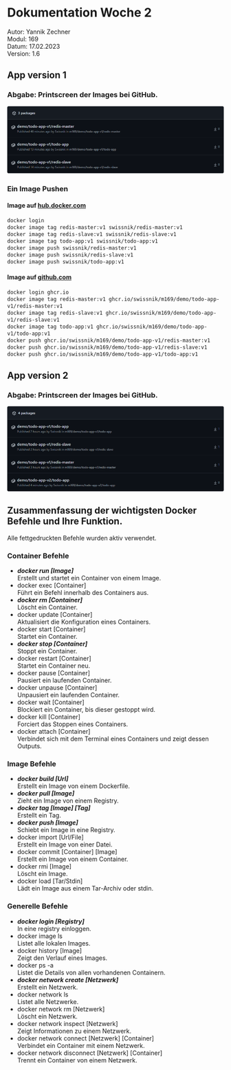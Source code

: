 # Dokumentation Woche 2
Autor: Yannik Zechner\
Modul: 169\
Datum: 17.02.2023\
Version: 1.6

## App version 1
### Abgabe: Printscreen der Images bei GitHub.
![](images/screenshot-todo-app-v1.png)

### Ein Image Pushen
#### Image auf [hub.docker.com](https://hub.docker.com)
    docker login
    docker image tag redis-master:v1 swissnik/redis-master:v1
    docker image tag redis-slave:v1 swissnik/redis-slave:v1
    docker image tag todo-app:v1 swissnik/todo-app:v1
    docker image push swissnik/redis-master:v1
    docker image push swissnik/redis-slave:v1
    docker image push swissnik/todo-app:v1

#### Image auf [github.com](https://github.com)
    docker login ghcr.io
    docker image tag redis-master:v1 ghcr.io/swissnik/m169/demo/todo-app-v1/redis-master:v1
    docker image tag redis-slave:v1 ghcr.io/swissnik/m169/demo/todo-app-v1/redis-slave:v1
    docker image tag todo-app:v1 ghcr.io/swissnik/m169/demo/todo-app-v1/todo-app:v1
    docker push ghcr.io/swissnik/m169/demo/todo-app-v1/redis-master:v1
    docker push ghcr.io/swissnik/m169/demo/todo-app-v1/redis-slave:v1
    docker push ghcr.io/swissnik/m169/demo/todo-app-v1/todo-app:v1

## App version 2
### Abgabe: Printscreen der Images bei GitHub.
![](images/screenshot-todo-app-v2.png)

## Zusammenfassung der wichtigsten Docker Befehle und Ihre Funktion.
Alle fettgedruckten Befehle wurden aktiv verwendet.
### Container Befehle
- ***docker run [Image]***\
Erstellt und startet ein Container von einem Image.
- docker exec [Container]\
Führt ein Befehl innerhalb des Containers aus.
- ***docker rm [Container]***\
Löscht ein Container.
- docker update [Container]\
Aktualisiert die Konfiguration eines Containers.
- docker start [Container]\
Startet ein Container.
- ***docker stop [Container]***\
Stoppt ein Container.
- docker restart [Container]\
Startet ein Container neu.
- docker pause [Container]\
Pausiert ein laufenden Container.
- docker unpause [Container]\
Unpausiert ein laufenden Container.
- docker wait [Container]\
Blockiert ein Container, bis dieser gestoppt wird.
- docker kill [Container]\
Forciert das Stoppen eines Containers.
- docker attach [Container]\
Verbindet sich mit dem Terminal eines Containers und zeigt dessen Outputs.

### Image Befehle
- ***docker build [Url]***\
Erstellt ein Image von einem Dockerfile.
- ***docker pull [Image]***\
Zieht ein Image von einem Registry.
- ***docker tag [Image] [Tag]***\
Erstellt ein Tag.
- ***docker push [Image]***\
Schiebt ein Image in eine Registry.
- docker import [Url/File]\
Erstellt ein Image von einer Datei.
- docker commit [Container] [Image]\
Erstellt ein Image von einem Container.
- docker rmi [Image]\
Löscht ein Image.
- docker load [Tar/Stdin]\
Lädt ein Image aus einem Tar-Archiv oder stdin.

### Generelle Befehle
- ***docker login [Registry]***\
In eine registry einloggen.
- docker image ls\
Listet alle lokalen Images.
- docker history [Image]\
Zeigt den Verlauf eines Images.
- docker ps -a\
Listet die Details von allen vorhandenen Containern. 
- ***docker network create [Netzwerk]***\
Erstellt ein Netzwerk.
- docker network ls\
Listet alle Netzwerke.
- docker network rm [Netzwerk]\
Löscht ein Netzwerk.
- docker network inspect [Netzwerk]\
Zeigt Informationen zu einem Netzwerk.
- docker network connect [Netzwerk] [Container]\
Verbindet ein Container mit einem Netzwerk.
- docker network disconnect [Netzwerk] [Container]\
Trennt ein Container von einem Netzwerk.

